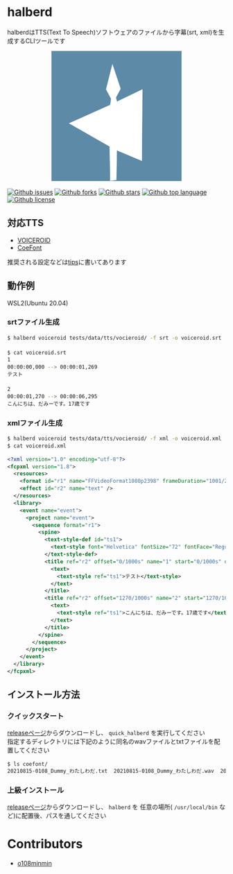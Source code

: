 # halberd

halberdはTTS(Text To Speech)ソフトウェアのファイルから字幕(srt, xml)を生成するCLIツールです

<p align="center">
   <img src="./docs/logo.png" alt="log" width="300px">
</p>

<!-- # Badges -->

[![Github issues](https://img.shields.io/github/issues/o108minmin/halberd)](https://github.com/o108minmin/halberd/issues)
[![Github forks](https://img.shields.io/github/forks/o108minmin/halberd)](https://github.com/o108minmin/halberd/network/members)
[![Github stars](https://img.shields.io/github/stars/o108minmin/halberd)](https://github.com/o108minmin/halberd/stargazers)
[![Github top language](https://img.shields.io/github/languages/top/o108minmin/halberd)](https://github.com/o108minmin/halberd/)
[![Github license](https://img.shields.io/github/license/o108minmin/halberd)](https://github.com/o108minmin/halberd/)

## 対応TTS

- [VOICEROID](https://www.ah-soft.com/voiceroid/)
- [CoeFont](https://coefont.cloud/)

推奨される設定などは[tips](https://github.com/o108minmin/halberd/tree/main/docs/tips)に書いてあります

## 動作例

WSL2(Ubuntu 20.04)

### srtファイル生成

```bash
$ halberd voiceroid tests/data/tts/vocieroid/ -f srt -o voiceroid.srt

$ cat voiceroid.srt
1
00:00:00,000 --> 00:00:01,269
テスト

2
00:00:01,270 --> 00:00:06,295
こんにちは、だみーです。17歳です
```

### xmlファイル生成

```bash
$ halberd voiceroid tests/data/tts/vocieroid/ -f xml -o voiceroid.xml
$ cat voiceroid.xml
```

```xml
<?xml version="1.0" encoding="utf-8"?>
<fcpxml version="1.8">
  <resources>
    <format id="r1" name="FFVideoFormat1080p2398" frameDuration="1001/24000s" width="1920" height="1080" colorSpace="1-1-1 (Rec. 709)" />
    <effect id="r2" name="text" />
  </resources>
  <library>
    <event name="event">
      <project name="event">
        <sequence format="r1">
          <spine>
            <text-style-def id="ts1">
              <text-style font="Helvetica" fontSize="72" fontFace="Regular" fontColor="1 0.999974 0.999991 1" alignment="center" />
            </text-style-def>
            <title ref="r2" offset="0/1000s" name="1" start="0/1000s" duration="1269/1000s">
              <text>
                <text-style ref="ts1">テスト</text-style>
              </text>
            </title>
            <title ref="r2" offset="1270/1000s" name="2" start="1270/1000s" duration="5024/1000s">
              <text>
                <text-style ref="ts1">こんにちは、だみーです。17歳です</text-style>
              </text>
            </title>
          </spine>
        </sequence>
      </project>
    </event>
  </library>
</fcpxml>
```

## インストール方法

### クイックスタート

[releaseページ](https://github.com/o108minmin/halberd/releases)からダウンロードし、 `quick_halberd` を実行してください  
指定するディレクトリには下記のように同名のwavファイルとtxtファイルを配置してください

```bash
$ ls coefont/
20210815-0108_Dummy_わたしわだ.txt  20210815-0108_Dummy_わたしわだ.wav  20210815-0118_Dummy_こんにちわ.txt  20210815-0118_Dummy_こんにちわ.wav
```

### 上級インストール

[releaseページ](https://github.com/o108minmin/halberd/releases)からダウンロードし、 `halberd` を 任意の場所( `/usr/local/bin` など)に配置後、パスを通してください

# Contributors

- [o108minmin](https://github.com/o108minmin)
